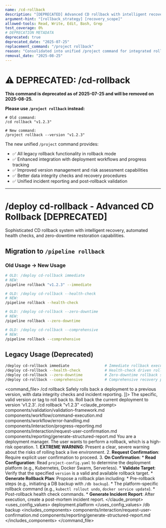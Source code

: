 ```yaml
---
name: /cd-rollback
description: "[DEPRECATED] Advanced CD rollback with intelligent recovery, automated health checks, and zero-downtime restoration - use /project rollback instead"
argument-hint: "[rollback_strategy] [recovery_scope]"
allowed-tools: Read, Write, Edit, Bash, Grep
test_coverage: 0%
# DEPRECATION METADATA
deprecated: true
deprecated_date: "2025-07-25"
replacement_command: "/project rollback"
reason: "Consolidated into unified /project command for integrated rollback operations and project management"
removal_date: "2025-08-25"
---
```

# ⚠️ DEPRECATED: /cd-rollback

**This command is deprecated as of 2025-07-25 and will be removed on 2025-08-25.**

**Please use `/project rollback` instead:**
```
# Old command:
/cd rollback "v1.2.3"

# New command:
/project rollback --version "v1.2.3"
```

The new unified `/project` command provides:
- ✅ All legacy rollback functionality in rollback mode
- ✅ Enhanced integration with deployment workflows and progress tracking
- ✅ Improved version management and risk assessment capabilities
- ✅ Better data integrity checks and recovery procedures
- ✅ Unified incident reporting and post-rollback validation

---

# /deploy cd-rollback - Advanced CD Rollback [DEPRECATED]

Sophisticated CD rollback system with intelligent recovery, automated health checks, and zero-downtime restoration capabilities.
## Migration to `/pipeline rollback`

### Old Usage → New Usage
```bash
# OLD: /deploy cd-rollback immediate
# NEW: 
/pipeline rollback "v1.2.3" --immediate

# OLD: /deploy cd-rollback --health-check
# NEW:
/pipeline rollback --health-check

# OLD: /deploy cd-rollback --zero-downtime
# NEW:
/pipeline rollback --zero-downtime

# OLD: /deploy cd-rollback --comprehensive
# NEW:
/pipeline rollback --comprehensive
```

## Legacy Usage (Deprecated)
```bash
/deploy cd-rollback immediate                # Immediate rollback execution
/deploy cd-rollback --health-check           # Health-check driven rollback
/deploy cd-rollback --zero-downtime          # Zero-downtime rollback strategy
/deploy cd-rollback --comprehensive          # Comprehensive recovery protocol
```
<command_file>
  <metadata>
    <name>/cd rollback</name>
    <purpose>Safely rolls back a deployment to a previous version, with data integrity checks and incident reporting.</purpose>
    <usage>
      <![CDATA[
      /cd rollback <version>
      ]]>
    </usage>
  </metadata>
  <arguments>
    <argument name="version" type="string" required="true">
      <description>The specific, valid version or tag to roll back to.</description>
    </argument>
  </arguments>
  <examples>
    <example>
      <description>Roll back the current deployment to version 'v1.2.3'.</description>
      <usage>/cd rollback "v1.2.3"</usage>
    </example>
  </examples>
  <claude_prompt>
    <prompt>
      <!-- Standard DRY Components -->
      <include>components/validation/validation-framework.md</include>
      <include>components/workflow/command-execution.md</include>
      <include>components/workflow/error-handling.md</include>
      <include>components/interaction/progress-reporting.md</include>
      <!-- Command-specific components -->
      <include>components/interaction/request-user-confirmation.md</include>
      <include>components/reporting/generate-structured-report.md</include>
      You are a deployment manager. The user wants to perform a rollback, which is a high-risk operation.
      1.  **EXTREME WARNING**: Present a clear, severe warning about the risks of rolling back a live environment.
      2.  **Request Confirmation**: Require explicit user confirmation to proceed.
      3.  **On Confirmation**:
          *   **Read Configuration**: Read `project-config.yaml` to determine the deployment platform (e.g., Kubernetes, Docker Swarm, Serverless).
          *   **Validate Target**: Verify that the specified `version` is a valid and available rollback target.
          *   **Generate Rollback Plan**: Propose a rollback plan including:
              *   Pre-rollback steps (e.g., initiating a DB backup with `/db backup`).
              *   The platform-specific rollback command (e.g., `kubectl rollout undo`, `docker service update`).
              *   Post-rollback health check commands.
          *   **Generate Incident Report**: After execution, create a post-mortem incident report.
    </prompt>
  </claude_prompt>
  <dependencies>
    <uses_config_values>
      <value>deployment.platform</value>
    </uses_config_values>
    <chain>
      <command>/db backup</command>
    </chain>
    <includes_components>
      <component>components/interaction/request-user-confirmation.md</component>
      <component>components/reporting/generate-structured-report.md</component>
    </includes_components>
  </dependencies>
</command_file>